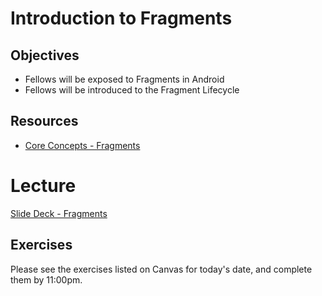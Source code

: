 # Introduction to Fragments

## Objectives
* Fellows will be exposed to Fragments in Android
* Fellows will be introduced to the Fragment Lifecycle

## Resources
* [Core Concepts - Fragments](https://google-developer-training.github.io/android-developer-advanced-course-concepts/unit-1-expand-the-user-experience/lesson-1-fragments/1-1-c-fragments/1-1-c-fragments.html)

# Lecture
[Slide Deck - Fragments](https://docs.google.com/presentation/d/1VrlgPyf2IvpEXSFIWXLsz0LqEUjxWu6akwTlRTWX6Ng/edit#slide=id.g2dde0bc238_3_9)

## Exercises
Please see the exercises listed on Canvas for today's date, and complete them by 11:00pm.
